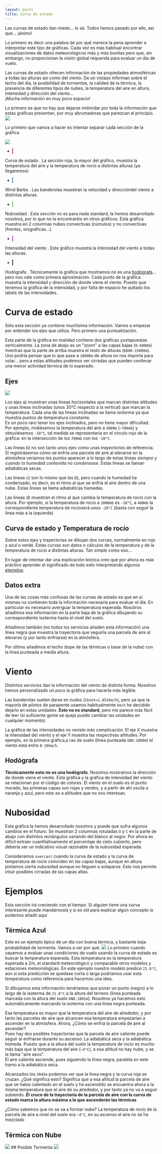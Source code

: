 ```yaml
---
layout: posts
title: Curva de estado
---
```

Las curvas de estado dan miedo... lo sé. Todos hemos pasado por ello, así que… ¡ánimo!

Lo primero es decir una palabra de por qué merece la pena aprender a interpretar este tipo de gráficas. Cada vez es más habitual encontrar visualizaciones de datos meteorológicos más y más bonitas pero que, sin embargo, no proporcionan la visión global requerida para evaluar un día de vuelo.

Las curvas de estado ofrecen información de las propiedades atmosféricas a todas las alturas así como del viento. De un vistazo informan sobre el techo del día, la posibilidad de tormentas, la calidad de la térmica, la presencia de diferentes tipos de nubes, la temperatura del aire en altura, intensidad y dirección del viento...  
¡Mucha información en muy poco espacio!

Lo primero es que no hay que dejarse imtimidar por toda la información que estas gráficas presentan, por muy abrumadoras que parezcan al principio.
<img class='post__img' src='/assets/images/explanation.png'/>

Lo primero que vamos a hacer es intentar separar cada sección de la gráfica

<img class='post__img' src='/assets/images/sections.png'/>

- <span style='background:rgb(254,205,203);border: 1px red solid;'>
Curva de estado
</span>.
La sección roja, la mayor del gráfico, muestra la temperatura del aire y la temperatura de rocío a distintas alturas (ya llegaremos)
- <span style='background:rgb(205,227,255);border: 1px rgb(0,112,255) solid;'>
Wind Barbs
</span>.
Las banderolas muestran la velocidad y direccióndel viento a distintas alturas.
- <span style='background:rgb(199,240,198);border: 1px rgb(9,214,0) solid;'>
Nubosidad
</span>.
Esta sección no es para nada standard, la hemos desarrollado nosotros, por lo que no la encontraréis en otros gráficos. Esta gráfica muestra en 2 columnas nubes convectivas (cúmulos) y no convectivas (frentes, orográficas...).
- <span style='background:rgb(248,205,255);border: 1px rgb(222,0,255) solid;'>
Intensidad del viento
</span>.
Este gráfico muestra la intensidad del viento a todas las alturas.
- <span style='background:rgb(180,180,180);border: 1px rgb(0,0,0) solid;'>
Hodógrafa
</span>.
Técnicamente la gráfica que mostramos no es una [hodógrafa](https://es.wikipedia.org/wiki/Hodografa)… pero nos vale como primera aproximación. Cada punto de la gráfica muestra la intensidad y dirección de donde viene el viento. Puesto que tenemos la gráfica de la intensidad, y por falta de espacio he quitado los labels de las intensidades.


# Curva de estado
Sólo esta sección ya contiene muchísima información. Vamos a empezar por entender los ejes que utiliza. Pero primero una puntualización.

Esta parte de la gráfica en realidad contiene dos gráficas yuxtapuestas verticalmente. La zona de abajo es un "zoom" a las capas bajas (`0-6000m`) mientras que la parte de arriba muestra el resto de alturas (`6000-15000m`). Uno podría pensar que lo que pase a `10000m` de altura no nos importa para volar… pero a estas altitudes podemos ver cirradas que pueden conllevar una menor actividad térmica de lo esperado.

## Ejes
<img class='post__img' src='/assets/images/axis.png'/>

Los ejes a) muestran unas líneas horizontales que marcan distintas altitudes y unas líneas inclinadas (unos 30°C respecto a la vertical) que marcan la temperatura. Cada una de las líneas inclinadas se llama isoterma ya que muestra puntos de temperatura constante.  
Es un poco raro tener los ejes inclinados, pero no tiene mayor dificultad.  
Por ejemplo, midiésemos la temperatura del aire a `3000m` (`~700mb`) y obtuviésemos `-10°C`, tal medida se representaría en el círculo rojo de la gráfica: en la intersección de los `700mb` con los `-10°C`.

Las líneas b) no son tanto unos ejes como unas *trayectorias* de referencia. Si registrásemos cómo se enfria una parcela de aire al elevarse en la atmósfera veríamos los puntos aparecer a lo largo de estas líneas *siempre y cuando la humedad contenida no condensase*. Estas líneas se llaman adiabáticas secas.

Las líneas c) son lo mismo que las b), pero cuando la humedad ha condensado, es decir, es el ritmo al que se enfría el aire dentro de una nube. Estas líneas se llama adiabáticas húmedas.

Las lineas d) muestran el ritmo al que cambia la temperatura de rocío con la altura. Por ejemplo, si la temperatura de rocío a `1000mb` es `-18°C`, a `400mb` la correspondiente temperatura de rocíoserá unos `-28°C` (basta con seguir la línea más a la izquierda)

## Curva de estado y Temperatura de rocío
Sobre estos ejes y trayectorias se dibujan dos curvas, normalmente en rojo y azul o verde. Estas curvas son datos o cálculos de la temperatura y de la temperatura de rocío a distintas alturas. Tan simple como eso…

En lugar de intentar dar una explicación teórica creo que por ahora es más práctico aprender el significado de todo esto interpretando algunos [ejemplos](#ejemplos).


## Datos extra
Una de las cosas más confusas de las curvas de estado es que en sí mismas no contienen toda la información necesaria para evaluar el día. En particular es necesario averiguar la temperatura esperada.
Nosotros añadimos esa información en la parte baja de la gráfica dibujando su correspondiente isoterma hasta el nivel del suelo.

Añadimos también (no todos los servicios añaden esta información) una línea negra que muestra la trayectoria que seguiría una parcela de aire al elevarse (y por tanto enfriarse) en la atmósfera.

Por último añadimos el techo (tope de las térmicas o base de la nube) con la línea punteada a media altura.

# Viento
Distintos servicios dan la información del viento de distinta forma. Nosotros hemos personalizado un poco la gráfica para hacerla más legible.

Las banderolas suelen darse en nudos (`1knot=1.852km/h`), pero ya que la mayoría de pilotos de parapente usamos habitualmente `km/h` he decidido dejarlo en estas unidades. **Esto no es standard**, pero me parece más fácil de leer (si suficiente gente se queja puedo cambiar las unidades en cualquier momento).

La gráfica de las intensidades no reviste más complicación. El eje X muestra la intensidad del viento y el eje Y muestra las respectivas altitudes. Por ejemplo, en la primera gráfica,a ras de suelo (línea punteada `GND:1080m`) el viento está entre `8-10km/h`.

## Hodógrafa
**Técnicamente esto no es una hodógrafa**. Nosotros mostramos la dirección de donde viene el viento. Esta gráfica y la gráfica de intensidad del viento se relacionan por el código de colores. El viento en el suelo es el punto morado, las primeras capas son rojas y verdes, y a partir de ahí oscila a naranja y azul, pero esto es a altitudes que no nos interesan.


# Nubosidad
Esta gráfica la hemos desarrollado nosotros y puede que sufra algunos cambios en el futuro. Se muestran 2 columnas rotuladas `O` y `C` en la parte de abajo con distintos rectángulos variando del blanco al negro. Por ahora es difícil extraer cuantitativamente el porcentaje de cielo cubierto, pero debería ser un indicativo visual razonable de la nubosidad esperada.

Consideramos `overcast` cuando la curva de estado y la curva de temperatura de rocío coinciden en las capas bajas, aunque en altura pintamos cierta nubosidad aunque no lleguen a solaparse. Esto nos permite intuir posibles cirradas de las capas altas.


# Ejemplos
Esta sección irá creciendo con el tiempo. Si alguien tiene una curva interesante puede mandárnosla y si es útil para explicar algún concepto la podemos añadir aquí

## Térmica Azul
Este es un ejemplo típico de un día con buena térmica, y bastante baja probabilidad de tormenta. Vamos a ver por qué.
<img class='post__img' src='/assets/images/sounding_termica_azul.png'/>
Lo primero cuando vayamos a evaluar unas condiciones de vuelo usando la curva de estado es buscar la temperatura esperada. <span class='info pro'> Esta temperatura es la temperatura esperada a 2m, el standard meteorológico y comparable otros modelos y estaciones meteorológicas</span>. En este ejemplo nuestro modelo predice `21.8°C`, aún si esta predicción se quedase corta o larga podríamos usar esta temperatura como referencia para hacernos una idea.

Si dibujamos esta información tendríamos que poner un punto (negro) a lo largo de la isoterma de `21.8°C` a la altura del terreno (línea punteada marcada con la altura del suelo `GND:1081m`). Nosotros ya hacemos esto automáticamente marcando la isoterma con una línea negra punteada.

Esa temperatura es mayor que la temperatura del aire de alrededor, y por tanto las parcelas de aire que alcancen esa temperatura empezarían a ascender en la atmósfera. Ahora, ¿Cómo se enfría la parcela de aire al ascender?  
Pues hay dos posibles trayectorias que la parcela de aire caliente puede seguir al enfriarse durante su ascenso: La adiabática seca y la adiabática húmeda.
Puesto que a la altura del suelo la temperatura de rocío es mucho más baja que la temperatura del aire (`~4°C`), a esa altitud no hay nube, y se le llama "aire seco".  
El aire caliente asciende, pues siguiendo la línea negra, paralela en este tramo a la adiabática seca.

Alcanzados los `3045m` podemos ver que la línea negra y la curva roja se cruzan. ¿Qué significa esto? Significa que a esa altitud la parcela de aire que se había calentado en el suelo y ha ascendido se encuentra ahora a la misma temperatura que el aire de su alrededor, y por tanto ya no va a seguir subiendo.
**El cruce de la trayectoria de la parcela de aire con la curva de estado marca la altura máxima a la que ascenderán las térmicas**

¿Cómo sabemos que no se va a formar nube? La temperatura de rocío de la parcela de aire a nivel del suelo era `~4°C`, en su ascenso el aire no se ha mezclado



## Térmica con Nube
<img class='post__img' src='/assets/images/sounding_termica.png'/>
## Posible Tormenta
<img class='post__img' src='/assets/images/sounding_tormenta.png'/>
